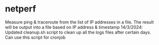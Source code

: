 # netperf
Measure ping &amp; traceroute from the list of IP addresses in a file.
The result will be output into a file based on IP address & timestamp
14/3/2024:
Updated cleanup.sh script to clean up all the logs files after certain days. Can use this script for cronjob
